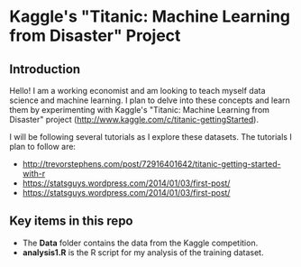 # Kaggle's "Titanic: Machine Learning from Disaster" Project
## Introduction
Hello! I am a working economist and am looking to teach myself data science and machine learning. I plan to delve into these concepts and learn them by experimenting with Kaggle's "Titanic: Machine Learning from Disaster" project (http://www.kaggle.com/c/titanic-gettingStarted).

I will be following several tutorials as I explore these datasets. The tutorials I plan to follow are:
- http://trevorstephens.com/post/72916401642/titanic-getting-started-with-r
- https://statsguys.wordpress.com/2014/01/03/first-post/
- https://statsguys.wordpress.com/2014/01/03/first-post/

## Key items in this repo
- The **Data** folder contains the data from the Kaggle competition.
- **analysis1.R** is the R script for my analysis of the training dataset.
